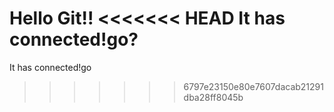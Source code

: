 Hello Git!!
<<<<<<< HEAD
It has connected!go?
=======
It has connected!go
>>>>>>> 6797e23150e80e7607dacab21291dba28ff8045b
